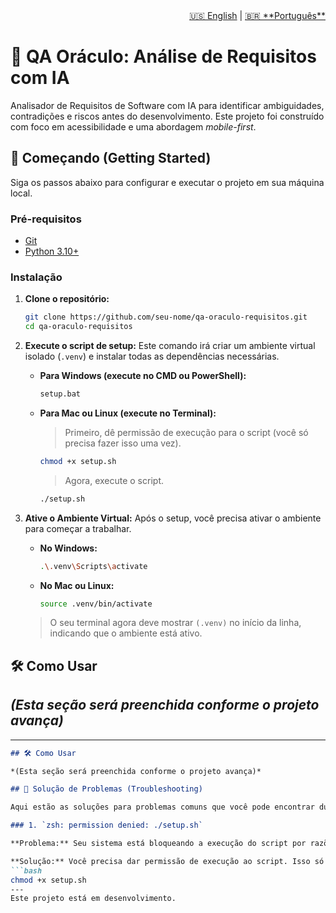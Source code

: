<nav aria-label="Language switcher" style="text-align: right;">
  <a href="README-en.md">🇺🇸 English</a> | <a href="README.md" aria-current="page">🇧🇷 **Português**</a>
</nav>

# 🔮 QA Oráculo: Análise de Requisitos com IA

Analisador de Requisitos de Software com IA para identificar ambiguidades, contradições e riscos antes do desenvolvimento. Este projeto foi construído com foco em acessibilidade e uma abordagem *mobile-first*.

## 🚀 Começando (Getting Started)

Siga os passos abaixo para configurar e executar o projeto em sua máquina local.

### Pré-requisitos

- [Git](https://git-scm.com/)
- [Python 3.10+](https://www.python.org/)

### Instalação

1.  **Clone o repositório:**
    ```bash
    git clone https://github.com/seu-nome/qa-oraculo-requisitos.git
    cd qa-oraculo-requisitos
    ```

2.  **Execute o script de setup:**
    Este comando irá criar um ambiente virtual isolado (`.venv`) e instalar todas as dependências necessárias.

    -   **Para Windows (execute no CMD ou PowerShell):**
        ```bash
        setup.bat
        ```

    -   **Para Mac ou Linux (execute no Terminal):**
        > Primeiro, dê permissão de execução para o script (você só precisa fazer isso uma vez).
        ```bash
        chmod +x setup.sh
        ```
        > Agora, execute o script.
        ```bash
        ./setup.sh
        ```

3.  **Ative o Ambiente Virtual:**
    Após o setup, você precisa ativar o ambiente para começar a trabalhar.

    -   **No Windows:**
        ```bash
        .\.venv\Scripts\activate
        ```

    -   **No Mac ou Linux:**
        ```bash
        source .venv/bin/activate
        ```
    > O seu terminal agora deve mostrar `(.venv)` no início da linha, indicando que o ambiente está ativo.

## 🛠️ Como Usar

*(Esta seção será preenchida conforme o projeto avança)*
---

---
```markdown
## 🛠️ Como Usar

*(Esta seção será preenchida conforme o projeto avança)*

## 🤔 Solução de Problemas (Troubleshooting)

Aqui estão as soluções para problemas comuns que você pode encontrar durante a configuração.

### 1. `zsh: permission denied: ./setup.sh`

**Problema:** Seu sistema está bloqueando a execução do script por razões de segurança.

**Solução:** Você precisa dar permissão de execução ao script. Isso só precisa ser feito uma vez.
```bash
chmod +x setup.sh
---
Este projeto está em desenvolvimento.